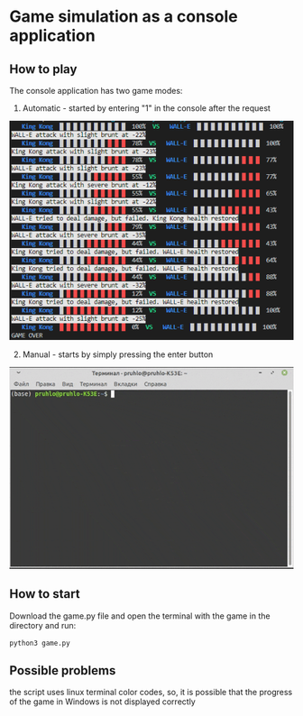 # Game simulation as a console application

## How to play

The console application has two game modes:
1. Automatic - started by entering "1" in the console after the request

![example](https://github.com/pruhlo/first_game/blob/master/Screen.png)

2. Manual - starts by simply pressing the enter button

![example](https://github.com/pruhlo/first_game/blob/master/Animation_gif.gif)

## How to start
Download the game.py file and open the terminal with the game in the directory and run:
```
python3 game.py
```

## Possible problems 
the script uses linux terminal color codes, so, it is possible that the progress of the game in Windows is not displayed correctly

